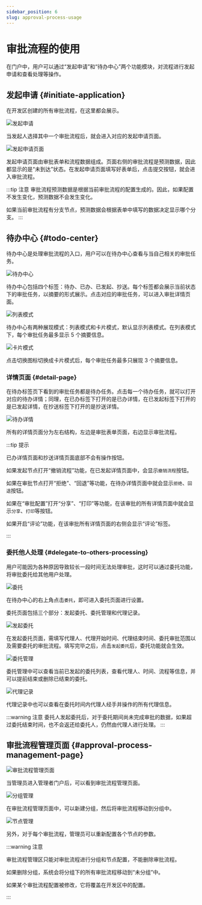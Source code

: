 ```yaml
---
sidebar_position: 6
slug: approval-process-usage
---
```


# 审批流程的使用
在门户中，用户可以通过“发起申请”和“待办中心”两个功能模块，对流程进行发起申请和查看处理等操作。

## 发起申请 {#initiate-application}
在开发区创建的所有审批流程，在这里都会展示。

![发起申请](./img/workflow_2025-08-26_11-25-20.png)

当发起人选择其中一个审批流程后，就会进入对应的发起申请页面。

![发起申请页面](./img/workflow_2025-08-26_11-28-21.png)

发起申请页面由审批表单和流程数据组成。页面右侧的审批流程是预测数据，因此都显示的是“未到达”状态。在发起申请页面填写好表单后，点击提交按钮，就会进入审批流程。

:::tip 注意
审批流程预测数据是根据当前审批流程的配置生成的。因此，如果配置不发生变化，预测数据不会发生变化。

如果当前审批流程有分支节点，预测数据会根据表单中填写的数据决定显示哪个分支。
:::

## 待办中心 {#todo-center}
待办中心是处理审批流程的入口，用户可以在待办中心查看与当自己相关的审批任务。

![待办中心](./img/workflow_2025-08-26_11-55-05.png)

待办中心包括四个标签：待办、已办、已发起、抄送。每个标签都会展示当前状态下的审批任务，以摘要的形式展示。点击对应的审批任务，可以进入审批详情页面。

![列表模式](./img/workflow_2025-08-26_13-43-18.png)

待办中心有两种展现模式：列表模式和卡片模式，默认显示列表模式。在列表模式下，每个审批任务最多显示 5 个摘要信息。

![卡片模式](./img/workflow_2025-08-26_13-45-29.png)

点击切换图标切换成卡片模式后，每个审批任务最多只展现 3 个摘要信息。

### 详情页面 {#detail-page}
在待办标签页下看到的审批任务都是待办任务。点击每一个待办任务，就可以打开对应的待办详情；同理，在已办标签下打开的是已办详情，在已发起标签下打开的是已发起详情，在抄送标签下打开的是抄送详情。

![待办详情](./img/workflow_2025-08-26_14-06-21.png)

所有的详情页面分为左右结构，左边是审批表单页面，右边显示审批流程。

:::tip 提示

已办详情页面和抄送详情页面底部不会有操作按钮。

如果发起节点打开“撤销流程”功能，在已发起详情页面中，会显示`撤销流程`按钮。

如果在审批节点打开“拒绝”、“回退”等功能，在待办详情页面中就会显示`拒绝`、`回退`按钮。

如果在“审批配置”打开“分享”、“打印”等功能，在该审批的所有详情页面中就会显示`分享`、`打印`等按钮。

如果开启“评论”功能，在该审批所有详情页面的右侧会显示“评论”标签。

:::

### 委托他人处理 {#delegate-to-others-processing}
用户可能因为各种原因导致较长一段时间无法处理审批，这时可以通过委托功能，将审批委托给其他用户处理。

![委托](./img/workflow_2025-08-26_14-24-56.png)

在待办中心的右上角点击`委托`，即可进入委托页面进行设置。

委托页面包括三个部分：发起委托、委托管理和代理记录。

![发起委托](./img/workflow_2025-08-26_14-27-51.png)

在发起委托页面，需填写代理人、代理开始时间、代理结束时间、委托审批范围以及需要委托的审批流程。填写完毕之后，点击`发起委托`后，委托功能就会生效。

![委托管理](./img/workflow_2025-08-26_14-29-37.png)

委托管理中可以查看当前已发起的委托列表，查看代理人、时间、流程等信息，并可以提前结束或删除已结束的委托。

![代理记录](./img/workflow_2025-08-26_14-30-14.png)

代理记录中也可以查看在委托时间内代理人经手并操作的所有代理信息。

:::warning 注意
委托人发起委托后，对于委托期间尚未完成审批的数据，如果超过委托结束时间，也不会返还给委托人，仍然由代理人进行处理。
:::

## 审批流程管理页面 {#approval-process-management-page}
![审批流程管理页面](./img/workflow_2025-08-26_14-40-48.png)

当管理员进入管理者门户后，可以看到审批流程管理页面。

![分组管理](./img/workflow_2025-08-26_14-47-03.png)

在审批流程管理页面中，可以新建分组，然后将审批流程移动到分组中。

![节点管理](./img/workflow_2025-08-26_14-48-32.png)

另外，对于每个审批流程，管理员可以重新配置各个节点的参数。

:::warning 注意

审批流程管理区只能对审批流程进行分组和节点配置，不能删除审批流程。

如果删除分组，系统会将分组下的所有审批流程移动到“未分组”中。

如果某个审批流程配置被修改，它将覆盖在开发区中的配置。

:::
